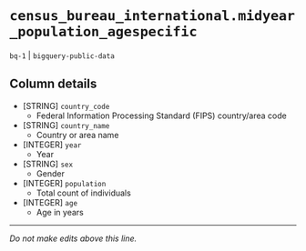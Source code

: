 # `census_bureau_international.midyear_population_agespecific`
`bq-1` | `bigquery-public-data`

## Column details
* [STRING]    `country_code`
  - Federal Information Processing Standard (FIPS) country/area code
* [STRING]    `country_name`
  - Country or area name
* [INTEGER]   `year`
  - Year
* [STRING]    `sex`
  - Gender
* [INTEGER]   `population`
  - Total count of individuals
* [INTEGER]   `age`
  - Age in years

-------------------------------------------------------------------------------
*Do not make edits above this line.*
